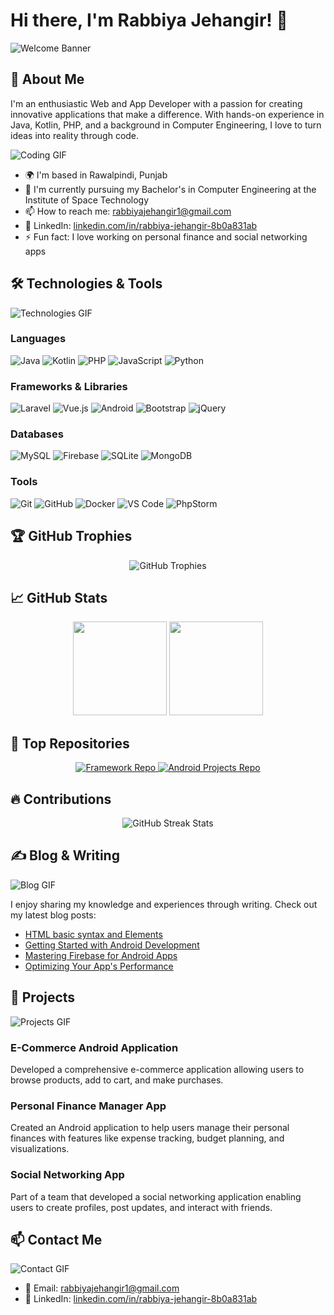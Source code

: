 # Hi there, I'm Rabbiya Jehangir! 👋

![Welcome Banner](https://media.giphy.com/media/3o7qE1YN7aBOFPRw8E/giphy.gif)

## 🚀 About Me

I'm an enthusiastic Web and App Developer with a passion for creating innovative applications that make a difference. With hands-on experience in Java, Kotlin, PHP, and a background in Computer Engineering, I love to turn ideas into reality through code.

![Coding GIF](https://media.giphy.com/media/13HgwGsXF0aiGY/giphy.gif)

- 🌍 I'm based in Rawalpindi, Punjab
- 🏫 I'm currently pursuing my Bachelor's in Computer Engineering at the Institute of Space Technology
- 📫 How to reach me: [rabbiyajehangir1@gmail.com](mailto:rabbiyajehangir1@gmail.com)
- 💼 LinkedIn: [linkedin.com/in/rabbiya-jehangir-8b0a831ab](https://www.linkedin.com/in/rabbiya-jehangir-8b0a831ab)
- ⚡ Fun fact: I love working on personal finance and social networking apps

## 🛠️ Technologies & Tools

![Technologies GIF](https://th.bing.com/th/id/OIP.I9bsNUYg806GHpd0oFStcwHaFQ?rs=1&pid=ImgDetMain)

### Languages
![Java](https://img.shields.io/badge/Java-ED8B00?style=for-the-badge&logo=java&logoColor=white)
![Kotlin](https://img.shields.io/badge/Kotlin-0095D5?style=for-the-badge&logo=kotlin&logoColor=white)
![PHP](https://img.shields.io/badge/PHP-777BB4?style=for-the-badge&logo=php&logoColor=white)
![JavaScript](https://img.shields.io/badge/JavaScript-F7DF1E?style=for-the-badge&logo=javascript&logoColor=black)
![Python](https://img.shields.io/badge/Python-3776AB?style=for-the-badge&logo=python&logoColor=white)

### Frameworks & Libraries
![Laravel](https://img.shields.io/badge/Laravel-FF2D20?style=for-the-badge&logo=laravel&logoColor=white)
![Vue.js](https://img.shields.io/badge/Vue.js-35495E?style=for-the-badge&logo=vue.js&logoColor=4FC08D)
![Android](https://img.shields.io/badge/Android-3DDC84?style=for-the-badge&logo=android&logoColor=white)
![Bootstrap](https://img.shields.io/badge/Bootstrap-563D7C?style=for-the-badge&logo=bootstrap&logoColor=white)
![jQuery](https://img.shields.io/badge/jQuery-0769AD?style=for-the-badge&logo=jquery&logoColor=white)

### Databases
![MySQL](https://img.shields.io/badge/MySQL-4479A1?style=for-the-badge&logo=mysql&logoColor=white)
![Firebase](https://img.shields.io/badge/Firebase-FFCA28?style=for-the-badge&logo=firebase&logoColor=black)
![SQLite](https://img.shields.io/badge/SQLite-003B57?style=for-the-badge&logo=sqlite&logoColor=white)
![MongoDB](https://img.shields.io/badge/MongoDB-47A248?style=for-the-badge&logo=mongodb&logoColor=white)

### Tools
![Git](https://img.shields.io/badge/Git-F05032?style=for-the-badge&logo=git&logoColor=white)
![GitHub](https://img.shields.io/badge/GitHub-181717?style=for-the-badge&logo=github&logoColor=white)
![Docker](https://img.shields.io/badge/Docker-2496ED?style=for-the-badge&logo=docker&logoColor=white)
![VS Code](https://img.shields.io/badge/VS%20Code-007ACC?style=for-the-badge&logo=visual-studio-code&logoColor=white)
![PhpStorm](https://img.shields.io/badge/PhpStorm-000000?style=for-the-badge&logo=phpstorm&logoColor=white)

## 🏆 GitHub Trophies

<div align="center">
  <img src="https://github-profile-trophy.vercel.app/?username=rabiyajeh&theme=radical&no-frame=true&margin-w=15&margin-h=15" alt="GitHub Trophies"/>
</div>

## 📈 GitHub Stats

<div align="center">
  <img height="150em" src="https://github-readme-stats.vercel.app/api?username=rabiyajeh&show_icons=true&theme=radical&include_all_commits=true&count_private=true"/>
  <img height="150em" src="https://github-readme-stats.vercel.app/api/top-langs/?username=rabiyajeh&layout=compact&langs_count=7&theme=radical"/>
</div>

## 🌟 Top Repositories

<div align="center">
  <a href="https://github.com/rabiyajeh/framework">
    <img src="https://github-readme-stats.vercel.app/api/pin/?username=rabiyajeh&repo=framework&theme=radical" alt="Framework Repo"/>
  </a>
  <a href="https://github.com/rabiyajeh/Android-Projects-Java-">
    <img src="https://github-readme-stats.vercel.app/api/pin/?username=rabiyajeh&repo=Android-Projects-Java-&theme=radical" alt="Android Projects Repo"/>
  </a>
</div>

## 🔥 Contributions

<div align="center">
  <img src="https://github-readme-streak-stats.herokuapp.com/?user=rabiyajeh&theme=radical&hide_border=true" alt="GitHub Streak Stats"/>
</div>

## ✍️ Blog & Writing

![Blog GIF](https://media.giphy.com/media/26tn33aiTi1jkl6H6/giphy.gif)

I enjoy sharing my knowledge and experiences through writing. Check out my latest blog posts:
- [HTML basic syntax and Elements](https://learn-frontenddev.blogspot.com/2022/08/html-basic-syntax-and-elements.html)
- [Getting Started with Android Development](#)
- [Mastering Firebase for Android Apps](#)
- [Optimizing Your App's Performance](#)

## 💼 Projects

![Projects GIF](https://media.giphy.com/media/5xtDarqlsEWbsa4nCho/giphy.gif)

### E-Commerce Android Application
<div data-aos="fade-left">
  Developed a comprehensive e-commerce application allowing users to browse products, add to cart, and make purchases.
</div>

### Personal Finance Manager App
<div data-aos="fade-right">
  Created an Android application to help users manage their personal finances with features like expense tracking, budget planning, and visualizations.
</div>

### Social Networking App
<div data-aos="fade-up">
  Part of a team that developed a social networking application enabling users to create profiles, post updates, and interact with friends.
</div>

## 📫 Contact Me

![Contact GIF](https://media.giphy.com/media/l41m6R3Ji0wHFCoT6/giphy.gif)

- 📧 Email: [rabbiyajehangir1@gmail.com](mailto:rabbiyajehangir1@gmail.com)
- 💼 LinkedIn: [linkedin.com/in/rabbiya-jehangir-8b0a831ab](https://www.linkedin.com/in/rabbiya-jehangir-8b0a831ab)


